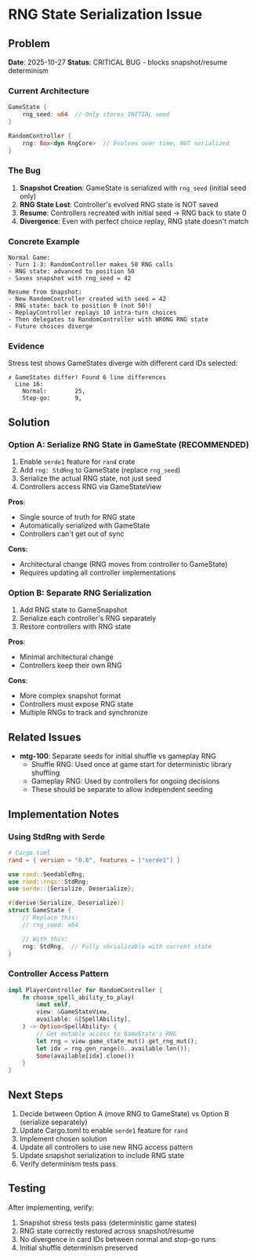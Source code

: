 # RNG State Serialization Issue

## Problem

**Date**: 2025-10-27
**Status**: CRITICAL BUG - blocks snapshot/resume determinism

### Current Architecture

```rust
GameState {
    rng_seed: u64  // Only stores INITIAL seed
}

RandomController {
    rng: Box<dyn RngCore>  // Evolves over time, NOT serialized
}
```

### The Bug

1. **Snapshot Creation**: GameState is serialized with `rng_seed` (initial seed only)
2. **RNG State Lost**: Controller's evolved RNG state is NOT saved
3. **Resume**: Controllers recreated with initial seed → RNG back to state 0
4. **Divergence**: Even with perfect choice replay, RNG state doesn't match

### Concrete Example

```
Normal Game:
- Turn 1-3: RandomController makes 50 RNG calls
- RNG state: advanced to position 50
- Saves snapshot with rng_seed = 42

Resume from Snapshot:
- New RandomController created with seed = 42
- RNG state: back to position 0 (not 50!)
- ReplayController replays 10 intra-turn choices
- Then delegates to RandomController with WRONG RNG state
- Future choices diverge
```

### Evidence

Stress test shows GameStates diverge with different card IDs selected:
```
✗ GameStates differ! Found 6 line differences
  Line 16:
    Normal:        25,
    Stop-go:       9,
```

## Solution

### Option A: Serialize RNG State in GameState (RECOMMENDED)

1. Enable `serde1` feature for `rand` crate
2. Add `rng: StdRng` to GameState (replace `rng_seed`)
3. Serialize the actual RNG state, not just seed
4. Controllers access RNG via GameStateView

**Pros**:
- Single source of truth for RNG state
- Automatically serialized with GameState
- Controllers can't get out of sync

**Cons**:
- Architectural change (RNG moves from controller to GameState)
- Requires updating all controller implementations

### Option B: Separate RNG Serialization

1. Add RNG state to GameSnapshot
2. Serialize each controller's RNG separately
3. Restore controllers with RNG state

**Pros**:
- Minimal architectural change
- Controllers keep their own RNG

**Cons**:
- More complex snapshot format
- Controllers must expose RNG state
- Multiple RNGs to track and synchronize

## Related Issues

- **mtg-100**: Separate seeds for initial shuffle vs gameplay RNG
  - Shuffle RNG: Used once at game start for deterministic library shuffling
  - Gameplay RNG: Used by controllers for ongoing decisions
  - These should be separate to allow independent seeding

## Implementation Notes

### Using StdRng with Serde

```toml
# Cargo.toml
rand = { version = "0.8", features = ["serde1"] }
```

```rust
use rand::SeedableRng;
use rand::rngs::StdRng;
use serde::{Serialize, Deserialize};

#[derive(Serialize, Deserialize)]
struct GameState {
    // Replace this:
    // rng_seed: u64

    // With this:
    rng: StdRng,  // Fully serializable with current state
}
```

### Controller Access Pattern

```rust
impl PlayerController for RandomController {
    fn choose_spell_ability_to_play(
        &mut self,
        view: &GameStateView,
        available: &[SpellAbility],
    ) -> Option<SpellAbility> {
        // Get mutable access to GameState's RNG
        let rng = view.game_state_mut().get_rng_mut();
        let idx = rng.gen_range(0..available.len());
        Some(available[idx].clone())
    }
}
```

## Next Steps

1. Decide between Option A (move RNG to GameState) vs Option B (serialize separately)
2. Update Cargo.toml to enable `serde1` feature for `rand`
3. Implement chosen solution
4. Update all controllers to use new RNG access pattern
5. Update snapshot serialization to include RNG state
6. Verify determinism tests pass

## Testing

After implementing, verify:
1. Snapshot stress tests pass (deterministic game states)
2. RNG state correctly restored across snapshot/resume
3. No divergence in card IDs between normal and stop-go runs
4. Initial shuffle determinism preserved

